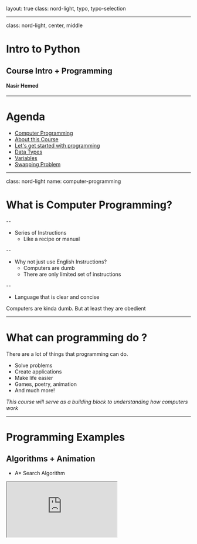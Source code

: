 layout: true
class: nord-light, typo, typo-selection 

---
class: nord-light, center, middle
# Intro to Python
## Course Intro + Programming
#### Nasir Hemed

---
# Agenda

- [Computer Programming](#computer-programming)
- [About this Course](#course)
- [Let's get started with programming](#programming)
- [Data Types](#data-types)
- [Variables](#variables)
- [Swapping Problem](#swapping-problem)

---

class: nord-light
name: computer-programming

# What is Computer Programming?

--

- Series of Instructions 
  - Like a recipe or manual

--

- Why not just use English Instructions?
  - Computers are dumb
  - There are only limited set of instructions

--

- Language that is clear and concise

Computers are kinda dumb. But at least they are obedient

---

# What can programming do ?

There are a lot of things that programming can do. 

- Solve problems
- Create applications
- Make life easier 
- Games, poetry, animation
- And much more!

*This course will serve as a building block to understanding how computers work*

---

# Programming Examples

## Algorithms + Animation

- A* Search Algorithm
<div class="wrap"> 
<iframe class="frame" src="https://jakedeichert.github.io/wasm-astar/">

<div>

---

# Programming Examples

## Someone to help you out

- Machine Learning Text Generator

<div class="wrap"> 
<iframe class="frame" height="600px" src="https://bellard.org/textsynth/">

<div>


---

name: course

# About this Course

**Questions or Comments?** Let me know!

**Prerequisites**: Little or no programming experience assumed.

### Goals
- How to make computer solve problems
- Programming in Python
- Designing programs and application

---

# Course Logistics

## Course Delivery
- First hour: Lecture content and slides
- Second hour: In class excercises and lab

---

# Grading + Assignments
- Excercises
  - Attendance
  - In class excercises
- Assignments
  - 4 Assignments
  - Due dates TBD
- Tests
  - Two Term tests: Midterm and Final
---
# Important Links

## Links we will be referring to

- [Course Website](https://nasirhemed.github.io/python-course/)
    - Lecture Slides
    - Additional Notes
- [Google Classroom](https://classroom.google.com/c/MjYyNTU1MDYyMDU1)
  - Announcements
  - Grades
  - Assignemnts
- Zoom Lecture
  - Lecture Sessions
- and other links...

---
name: programming
# Let's get started with programming

```python
print("Hello World!")
```

- Printing things out: `print("Hello World")`
  - You can use either single ('hello') or double quotes ("hello")
  - `print('hmm "this is interesting"')`
  - `print("my name's Nasir")`

---
# What is Print ?

- Print is a function 
  - You call it by specifying arguments
- `print("Hello World")`
  - Here, `"Hello World"` is an argument
- `print("arg1", " arg2", "arg3")`
  - Here, the values that are passed in the print function are 
    - "arg1"
    - "arg2"
    - "arg3"

---
name: data-types
# Data Types

- Python can use different types of data
  - They can be integers (int), decimals (float)
  - They can be text (strings) like the ones we printed before
  - They can be booleans (True, False)

---

# Python as a Calculator

- We can use python as a calculator
  - Use the shell to enter calculator commands

```python 
>>> 9 + 1 # Addition
10
>>> 9 - 1 # Subtraction 
8
>>> 9 * 10 # Multiplication
90
>>> 9**3 # Exponentiation
729
>>> 9 / 4 # Division
2.25
>>> 9 // 4 # Integer Divsion
2
>>> 9 % 4 # Remainder
1
```
  <!-- - Operators used:
    - \+ (addition)
    - \- (subtraction)
    - \* (multiplication)
    - \*\* (exponentiation)
    - / (division) and // (integer division)
    - % (remainder)
  - e.g: 9 + 10 in the shell gives 21   -->


---
name: variables
# Variables

Variables are like math variables.  

- E.g: In math, we say "let x = 5 or suppose x = 5"
  - then x + 4 will be 9
- Python is very similar
  - However, the values can change as much as we want it to
  - we can say `x = 1` at one point and then `x = 5` at another point


---
 
# Assigning Variables

## Assignment statement
If we want to create a variable in python, we do it like so
```python
variable = value
```
---

# Examples
```python
x = 5 
x = 2 + 3
```

Once we assign a variable, we can use that later. But the value represented will be the last assigned value.

--
Steps the computer takes:
- Evaluate the expression on the right-hand side to get a result
- Store that result in memory and refer to it as "x"

---
# Quiz

What is the value of x after the execution of this code?

--
```python
x = 37
x = x - 2
x = 20
```
--

1. 39
2. 22
3. 35
4. 20
5. 18

---

# Quiz Result

The answer is 20. But why?

--

- `x = 37`
  -  Assigns x to become 37  
--

- `x = x - 2`
  -  Evaluating the right hand becomes 37 - 2 which is 35
--

- `x = 20`
  -  x is assigned to 20


--

- What happens to 37 and 35?  
--

  - Well they are just dumped out and forgotten

---
# Naming Conventions

- You can use any length of names and letters to name a variable
- We usually use meaningful names for variables
  - `name = "Nasir"`
  - `course = "Intro to Python"`
  - `students = 5`


--
Sometimes, variable names can have more than one word
```python
thisisavariable = "hard to know what it says"
thisIsAVariable = "This is camelCase"
tHiSIsAVaRIaBLe = "This is madness"
this_is_a_variable = "That's the way I like to see"
```
---
class: nord-dark, center, middle
name: swapping-problem

# Swapping Problem

---
# Swapping Problem
Here's an interesting problem.

My favourite game is zelda  

John's favourite game is mario

So I write in python:
```python 
nasir_fave_game = 'mario'
john_fave_game = 'zelda'
```

Yikes! I made a mistake.

How can I fix this?

---
# Swapping Problem

What I originally wrote:
```python 
nasir_fave_game = 'mario'
john_fave_game = 'zelda'
```

My fix:
```python 
nasir_fave_game = john_fave_game
john_fave_game = nasir_fave_game
```
Will this work ? 

---
# Swapping Problem

The solution to this would involve a temporary variable.
```python 
nasir_fave_game = 'mario'
john_fave_game = 'zelda'
```

Swapping these two:
```python
*temp = nasir_fave_game
nasir_fave_game = john_fave_game
*john_fave_game = temp
```
